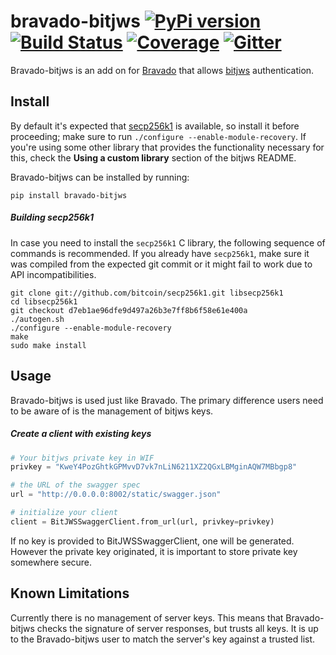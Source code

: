# bravado-bitjws [![PyPi version](https://img.shields.io/pypi/v/bravado-bitjws.svg)](https://pypi.python.org/pypi/bravado-bitjws/) [![Build Status](https://travis-ci.org/deginner/bravado-bitjws.svg?branch=master)](https://travis-ci.org/deginner/bravado-bitjws) [![Coverage](https://coveralls.io/repos/deginner/bravado-bitjws/badge.svg?branch=master&service=github)](https://coveralls.io/github/deginner/bravado-bitjws?branch=master) [![Gitter](https://badges.gitter.im/Join%20Chat.svg)](https://gitter.im/deginner/bitjws?utm_source=share-link&utm_medium=link&utm_campaign=share-link)

Bravado-bitjws is an add on for [Bravado](https://github.com/Yelp/bravado) that allows [bitjws](https://github.com/g-p-g/bitjws) authentication.

## Install

By default it's expected that [secp256k1](https://github.com/bitcoin/secp256k1) is available, so install it before proceeding; make sure to run `./configure --enable-module-recovery`. If you're using some other library that provides the functionality necessary for this, check the __Using a custom library__ section of the bitjws README.

Bravado-bitjws can be installed by running:

`pip install bravado-bitjws`

##### Building secp256k1

In case you need to install the `secp256k1` C library, the following sequence of commands is recommended. If you already have `secp256k1`, make sure it was compiled from the expected git commit or it might fail to work due to API incompatibilities.

```
git clone git://github.com/bitcoin/secp256k1.git libsecp256k1
cd libsecp256k1
git checkout d7eb1ae96dfe9d497a26b3e7ff8b6f58e61e400a
./autogen.sh
./configure --enable-module-recovery
make
sudo make install
```


## Usage

Bravado-bitjws is used just like Bravado. The primary difference users need to be aware of is the management of bitjws keys.

##### Create a client with existing keys

``` Python
# Your bitjws private key in WIF
privkey = "KweY4PozGhtkGPMvvD7vk7nLiN6211XZ2QGxLBMginAQW7MBbgp8"

# the URL of the swagger spec
url = "http://0.0.0.0:8002/static/swagger.json"

# initialize your client
client = BitJWSSwaggerClient.from_url(url, privkey=privkey)
```

If no key is provided to BitJWSSwaggerClient, one will be generated. However the private key originated, it is important to store private key somewhere secure.

## Known Limitations

Currently there is no management of server keys. This means that Bravado-bitjws checks the signature of server responses, but trusts all keys. It is up to the Bravado-bitjws user to match the server's key against a trusted list.